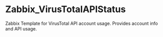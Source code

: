 # Zabbix_VirusTotalAPIStatus
Zabbix Template for VirusTotal API account usage. Provides account info and API usage.
